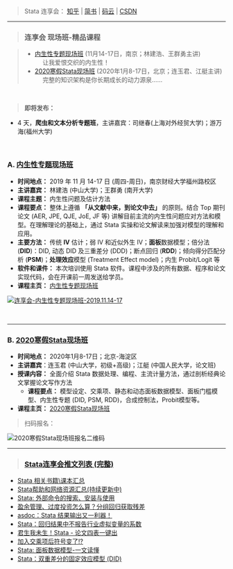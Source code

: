 
&emsp;
 
> Stata 连享会： [知乎](https://zhuanlan.zhihu.com/arlion) | [简书](http://www.jianshu.com/u/69a30474ef33) | [码云](https://gitee.com/arlionn) | [CSDN](https://blog.csdn.net/arlionn)



---
> ### 连享会 现场班-精品课程
  
    
> - [内生性专题现场班](https://gitee.com/arlionn/Course/blob/master/Done/2019Endog.md) (11月14-17日，南京；林建浩、王群勇主讲)      
> &emsp;  让我爱恨交织的内生性！
> &emsp;    
> - [2020寒假Stata现场班](https://gitee.com/arlionn/Course/blob/master/StataFull.md) (2020年1月8-17日，北京；连玉君、江艇主讲)       
> &emsp; 完整的知识架构是你长期成长的动力源泉……


&emsp;

> **即将发布：**
  - 4 天，**爬虫和文本分析专题班**，主讲嘉宾：司继春(上海对外经贸大学)；游万海(福州大学)


&emsp;


### A. [内生性专题现场班](https://gitee.com/arlionn/Course/blob/master/Done/2019Endog.md)   
- **时间地点：** 2019 年 11 月 14-17 日 (周四-周日)，南京财经大学福州路校区
- **主讲嘉宾：** 林建浩 (中山大学)；王群勇 (南开大学)
- **课程主题：** 内生性问题及估计方法
- **课程要点：** 整体上遵循 **「从文献中来，到论文中去」** 的原则。结合 Top 期刊论文 (AER, JPE, QJE, JoE, JF 等) 讲解目前主流的内生性问题应对方法和模型。在理解理论的基础上，通过 Stata 实操和论文解读来加强对模型的理解和应用。
- **主要方法：** 传统 **IV** 估计；弱 IV 和近似外生 IV；**面板**数据模型；倍分法 (**DID**)：DID, 动态 DID 及三重差分 (DDD)；断点回归 (**RDD**)；倾向得分匹配分析 (**PSM**)；**处理效应**模型 (Treatment Effect model)；内生 Probit/Logit 等
- **软件和课件：** 本次培训使用 Stata 软件。课程中涉及的所有数据、程序和论文实现代码，会在开课前一周发送给学员。
- **课程主页：** [内生性专题现场班](https://mp.weixin.qq.com/s/FWpF5tE68lAtCEvYUOnNgw) 

[![连享会-内生性专题现场班-2019.11.14-17](https://img-blog.csdnimg.cn/20190909145721712.png?x-oss-process=image/watermark,type_ZmFuZ3poZW5naGVpdGk,shadow_10,text_aHR0cHM6Ly9ibG9nLmNzZG4ubmV0L2FybGlvbm4=,size_16,color_FFFFFF,t_70)](https://mp.weixin.qq.com/s/FWpF5tE68lAtCEvYUOnNgw)


&emsp;

---
### B. [2020寒假Stata现场班](https://mp.weixin.qq.com/s/Yg3UMJj1JLlYoz6D-SAGow)  
- **时间地点：** 2020年1月8-17日；北京-海淀区
- **主讲嘉宾**：连玉君 (中山大学，初级+高级)；江艇 (中国人民大学，论文班)
- **授课内容：** 全面介绍 Stata 数据处理、编程、主流计量方法，通过剖析经典论文掌握论文写作方法
  - **课程要点：** 模型设定、交乘项、静态和动态面板数据模型、面板门槛模型、内生性专题 (DID, PSM, RDD)，合成控制法，Probit模型等。
- **课程主页：** [2020寒假Stata现场班](https://mp.weixin.qq.com/s/Yg3UMJj1JLlYoz6D-SAGow) 

> 扫码报名：

![2020寒假Stata现场班报名二维码](https://upload-images.jianshu.io/upload_images/7692714-87afacb49a6928ac.png?imageMogr2/auto-orient/strip%7CimageView2/2/w/1240)


---

> ### [Stata连享会推文列表 (完整)](https://www.jianshu.com/p/de82fdc2c18a)

- [Stata 相关书籍\课本汇总](https://link.zhihu.com/?target=http%3A//www.jianshu.com/p/f1c4b8762709)
- [Stata帮助和网络资源汇总(持续更新中)](https://link.zhihu.com/?target=http%3A//www.jianshu.com/p/c723bb0dbf98)
- [Stata: 外部命令的搜索、安装与使用](http://www.jianshu.com/p/9b8ecf8f332e)
- [盈余管理、过度投资怎么算？分组回归获取残差](https://www.jianshu.com/p/73bc73a87d6c)
- [asdoc：Stata 结果输出又一利器！](http://www.jianshu.com/p/e4ddcd06f8ae)
- [Stata：回归结果中不报告行业虚拟变量的系数](https://www.jianshu.com/p/85f09d645862)
- [君生我未生！Stata - 论文四表一键出](https://link.zhihu.com/?target=http%3A//www.jianshu.com/p/97c4f291ee1e)
- [加入交乘项后符号变了!?](http://www.jianshu.com/p/953f30f39195)
- [Stata: 面板数据模型-一文读懂](http://www.jianshu.com/p/e103270ce674)
- [Stata：双重差分的固定效应模型 (DID)](https://www.jianshu.com/p/e97c1dc05c2c)
